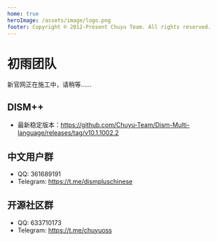 ```yaml
---
home: true
heroImage: /assets/image/logo.png
footer: Copyright © 2012-Present Chuyu Team. All rights reserved.
---
```


# 初雨团队

新官网正在施工中，请稍等……

## DISM++

- 最新稳定版本：https://github.com/Chuyu-Team/Dism-Multi-language/releases/tag/v10.1.1002.2

## 中文用户群

- QQ: 361689191
- Telegram: https://t.me/dismpluschinese

## 开源社区群

  - QQ: 633710173
  - Telegram: https://t.me/chuyuoss
